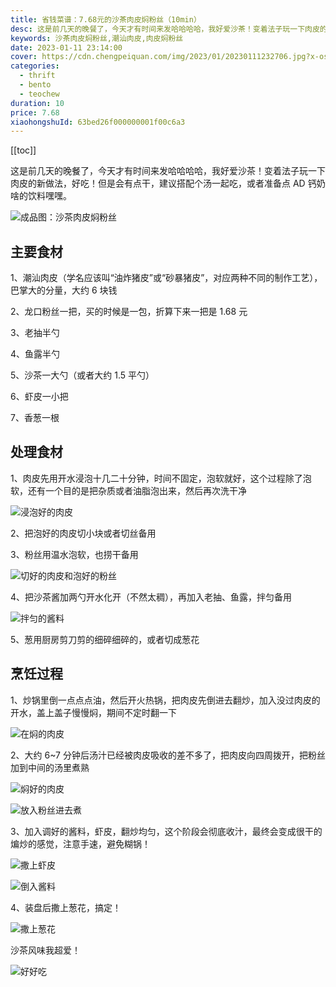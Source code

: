 ```yaml
---
title: 省钱菜谱：7.68元的沙茶肉皮焖粉丝（10min）
desc: 这是前几天的晚餐了，今天才有时间来发哈哈哈哈，我好爱沙茶！变着法子玩一下肉皮的新做法，好吃！但是会有点干，建议搭配个汤一起吃，或者准备点 AD 钙奶啥的饮料嘿嘿。
keywords: 沙茶肉皮焖粉丝,潮汕肉皮,肉皮焖粉丝
date: 2023-01-11 23:14:00
cover: https://cdn.chengpeiquan.com/img/2023/01/20230111232706.jpg?x-oss-process=image/interlace,1
categories:
  - thrift
  - bento
  - teochew
duration: 10
price: 7.68
xiaohongshuId: 63bed26f000000001f00c6a3
---
```


[[toc]]

这是前几天的晚餐了，今天才有时间来发哈哈哈哈，我好爱沙茶！变着法子玩一下肉皮的新做法，好吃！但是会有点干，建议搭配个汤一起吃，或者准备点 AD 钙奶啥的饮料嘿嘿。

![成品图：沙茶肉皮焖粉丝](https://cdn.chengpeiquan.com/img/2023/01/20230111232727.jpg?x-oss-process=image/interlace,1)

## 主要食材

1、潮汕肉皮（学名应该叫“油炸猪皮”或“砂暴猪皮”，对应两种不同的制作工艺），巴掌大的分量，大约 6 块钱

2、龙口粉丝一把，买的时候是一包，折算下来一把是 1.68 元

3、老抽半勺

4、鱼露半勺

5、沙茶一大勺（或者大约 1.5 平勺）

6、虾皮一小把

7、香葱一根

## 处理食材

1、肉皮先用开水浸泡十几二十分钟，时间不固定，泡软就好，这个过程除了泡软，还有一个目的是把杂质或者油脂泡出来，然后再次洗干净

![浸泡好的肉皮](https://cdn.chengpeiquan.com/img/2023/01/20230111232719.jpg?x-oss-process=image/interlace,1)

2、把泡好的肉皮切小块或者切丝备用

3、粉丝用温水泡软，也捞干备用

![切好的肉皮和泡好的粉丝](https://cdn.chengpeiquan.com/img/2023/01/20230111232720.jpg?x-oss-process=image/interlace,1)

4、把沙茶酱加两勺开水化开（不然太稠），再加入老抽、鱼露，拌匀备用

![拌匀的酱料](https://cdn.chengpeiquan.com/img/2023/01/20230111232722.jpg?x-oss-process=image/interlace,1)

5、葱用厨房剪刀剪的细碎细碎的，或者切成葱花

## 烹饪过程

1、炒锅里倒一点点点油，然后开火热锅，把肉皮先倒进去翻炒，加入没过肉皮的开水，盖上盖子慢慢焖，期间不定时翻一下

![在焖的肉皮](https://cdn.chengpeiquan.com/img/2023/01/20230111232721.jpg?x-oss-process=image/interlace,1)

2、大约 6~7 分钟后汤汁已经被肉皮吸收的差不多了，把肉皮向四周拨开，把粉丝加到中间的汤里煮熟

![焖好的肉皮](https://cdn.chengpeiquan.com/img/2023/01/20230111232723.jpg?x-oss-process=image/interlace,1)

![放入粉丝进去煮](https://cdn.chengpeiquan.com/img/2023/01/20230111232724.jpg?x-oss-process=image/interlace,1)

3、加入调好的酱料，虾皮，翻炒均匀，这个阶段会彻底收汁，最终会变成很干的煸炒的感觉，注意手速，避免糊锅！

![撒上虾皮](https://cdn.chengpeiquan.com/img/2023/01/20230111232725.jpg?x-oss-process=image/interlace,1)

![倒入酱料](https://cdn.chengpeiquan.com/img/2023/01/20230111232726.jpg?x-oss-process=image/interlace,1)

4、装盘后撒上葱花，搞定！

![撒上葱花](https://cdn.chengpeiquan.com/img/2023/01/20230111232728.jpg?x-oss-process=image/interlace,1)

沙茶风味我超爱！

![好好吃](https://cdn.chengpeiquan.com/img/2023/01/20230111232729.jpg?x-oss-process=image/interlace,1)
